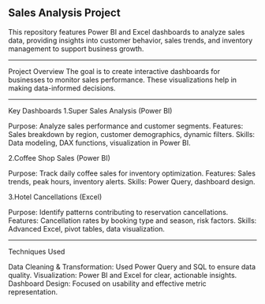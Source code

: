 Sales Analysis Project
----------------------

This repository features Power BI and Excel dashboards to analyze sales data, providing insights into customer behavior, sales trends, and inventory management to support business growth.

---------------------------------------------------------------------------------------------------------------------------------------------------------------------
Project Overview
The goal is to create interactive dashboards for businesses to monitor sales performance. These visualizations help in making data-informed decisions.

---------------------------------------------------------------------------------------------------------------------------------------------------------------------
Key Dashboards
1.Super Sales Analysis (Power BI)

Purpose: Analyze sales performance and customer segments.
Features: Sales breakdown by region, customer demographics, dynamic filters.
Skills: Data modeling, DAX functions, visualization in Power BI.

2.Coffee Shop Sales (Power BI)

Purpose: Track daily coffee sales for inventory optimization.
Features: Sales trends, peak hours, inventory alerts.
Skills: Power Query, dashboard design.

3.Hotel Cancellations (Excel)

Purpose: Identify patterns contributing to reservation cancellations.
Features: Cancellation rates by booking type and season, risk factors.
Skills: Advanced Excel, pivot tables, data visualization.

----------------------------------------------------------------------------------------------------------------------------------------------------------------------
Techniques Used

Data Cleaning & Transformation: Used Power Query and SQL to ensure data quality.
Visualization: Power BI and Excel for clear, actionable insights.
Dashboard Design: Focused on usability and effective metric representation.
